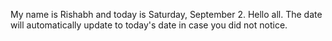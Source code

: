 My name is Rishabh and today is Saturday, September 2. Hello all. The date will automatically update to today's date in case you did not notice.
